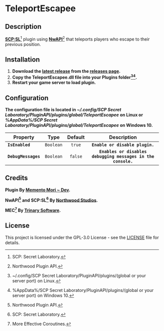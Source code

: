 # TeleportEscapee
## Description
[**SCP:SL**](https://scpslgame.com/)[^scpsl] plugin using [**NwAPI**](https://github.com/northwood-studios/NwPluginAPI)[^nwapi] that teleports players who escape to their previous position.

## Installation
1. **Download the [latest release](https://github.com/Memento-Mori-SCP/TeleportEscapee/releases/latest) from the [releases page](https://github.com/Memento-Mori-SCP/TeleportEscapee/releases).**
2. **Copy the TeleportEscapee.dll file into your **Plugins** folder[^linux][^win10].**
3. **Restart your game server to load plugin.**

## Configuration
**The configuration file is located in _~/.config/SCP Secret Laboratory/PluginAPI/plugins/global/TeleportEscapee_ on Linux or _%AppData%/SCP Secret Laboratory/PluginAPI/plugins/global/TeleportEscapee_ on Windows 10.**

Property | Type | Default | Description
----- | :--: | :--: | :-----:
**`IsEnabled`** | `Boolean` | `true` | **`Enable or disable plugin.`**
**`DebugMessages`** | `Boolean` | `false` | **`Enables or disables debugging messages in the console.`**

## Credits
**Plugin By [Memento Mori ~ Dev](https://github.com/Memento-Mori-SCP).**

**NwAPI[^nwapi] and SCP:SL[^scpsl] By [Northwood Studios](https://github.com/northwood-studios).**

**MEC[^mec] By [Trinary Software](http://trinary.tech/).**

## License
This project is licensed under the GPL-3.0 License - see the [LICENSE](LICENSE) file for details.

[^scpsl]: SCP: Secret Laboratory.
[^nwapi]: Northwood Plugin API.
[^mec]: More Effective Coroutines.
[^linux]: ~/.config/SCP Secret Laboratory/PluginAPI/plugins/(global or your server port) on Linux.
[^win10]: %AppData%/SCP Secret Laboratory/PluginAPI/plugins/(global or your server port) on Windows 10.
